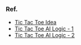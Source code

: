 ### Ref.
- [Tic Tac Toe Idea](https://github.com/EcutDavid/react-native-tic-tac-toe)
- [Tic Tac Toe AI Logic - 1](https://medium.com/@alialaa/tic-tac-toe-with-javascript-es2015-ai-player-with-minimax-algorithm-59f069f46efa)
- [Tic Tac Toe AI Logic - 2](https://www.freecodecamp.org/news/how-to-make-your-tic-tac-toe-game-unbeatable-by-using-the-minimax-algorithm-9d690bad4b37/)